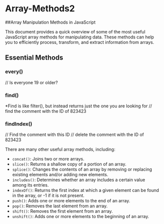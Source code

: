 # Array-Methods2
##Array Manipulation Methods in JavaScript

This document provides a quick overview of some of the most useful JavaScript array methods for manipulating data. These methods can help you to efficiently process, transform, and extract information from arrays.

##   Essential Methods

###   every()
// Is everyone 19 or older?

###  find()

*Find is like filter(), but instead returns just the one you are looking for
// find the comment with the ID of 823423

### findIndex()

 // Find the comment with this ID
// delete the comment with the ID of 823423

    
There are many other useful array methods, including:

* `concat()`:  Joins two or more arrays.
* `slice()`: Returns a shallow copy of a portion of an array.
* `splice()`: Changes the contents of an array by removing or replacing existing elements and/or adding new elements.
* `includes()`: Determines whether an array includes a certain value among its entries.
* `indexOf()`:  Returns the first index at which a given element can be found in the array, or -1 if it is not present.
* `push()`: Adds one or more elements to the end of an array.
* `pop()`: Removes the last element from an array.
* `shift()`: Removes the first element from an array.
* `unshift()`: Adds one or more elements to the beginning of an array.
